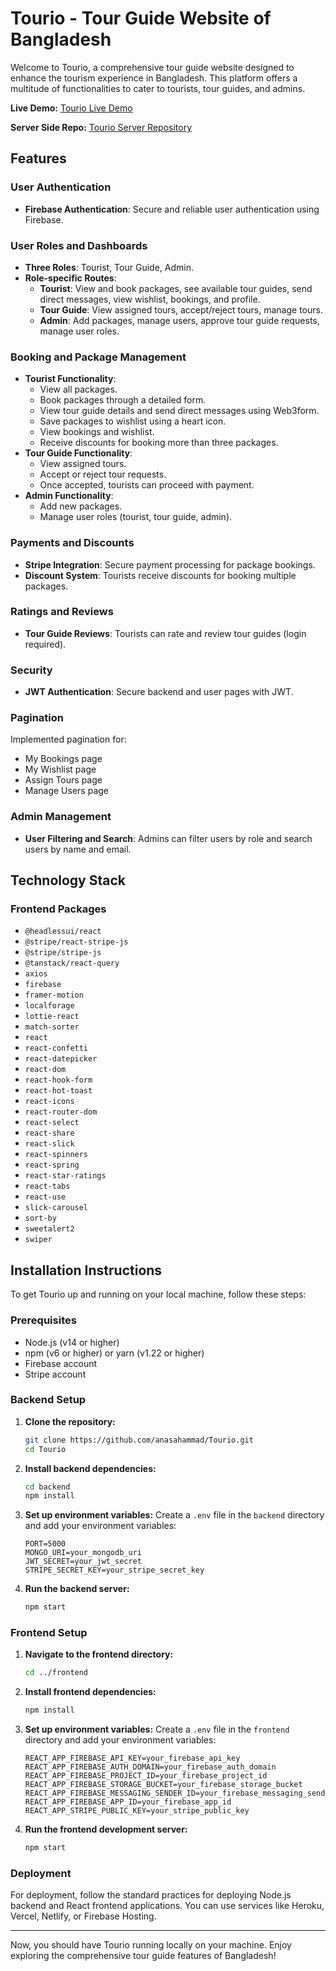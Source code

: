 # Tourio - Tour Guide Website of Bangladesh

Welcome to Tourio, a comprehensive tour guide website designed to enhance the tourism experience in Bangladesh. This platform offers a multitude of functionalities to cater to tourists, tour guides, and admins.

**Live Demo:** [Tourio Live Demo](https://tourio-a04d8.web.app/)

**Server Side Repo:** [Tourio Server Repository](https://github.com/anasahammad/Tourio-server)

## Features

### User Authentication
- **Firebase Authentication**: Secure and reliable user authentication using Firebase.

### User Roles and Dashboards
- **Three Roles**: Tourist, Tour Guide, Admin.
- **Role-specific Routes**:
  - **Tourist**: View and book packages, see available tour guides, send direct messages, view wishlist, bookings, and profile.
  - **Tour Guide**: View assigned tours, accept/reject tours, manage tours.
  - **Admin**: Add packages, manage users, approve tour guide requests, manage user roles.

### Booking and Package Management
- **Tourist Functionality**:
  - View all packages.
  - Book packages through a detailed form.
  - View tour guide details and send direct messages using Web3form.
  - Save packages to wishlist using a heart icon.
  - View bookings and wishlist.
  - Receive discounts for booking more than three packages.
- **Tour Guide Functionality**:
  - View assigned tours.
  - Accept or reject tour requests.
  - Once accepted, tourists can proceed with payment.
- **Admin Functionality**:
  - Add new packages.
  - Manage user roles (tourist, tour guide, admin).

### Payments and Discounts
- **Stripe Integration**: Secure payment processing for package bookings.
- **Discount System**: Tourists receive discounts for booking multiple packages.

### Ratings and Reviews
- **Tour Guide Reviews**: Tourists can rate and review tour guides (login required).

### Security
- **JWT Authentication**: Secure backend and user pages with JWT.

### Pagination
Implemented pagination for:
- My Bookings page
- My Wishlist page
- Assign Tours page
- Manage Users page

### Admin Management
- **User Filtering and Search**: Admins can filter users by role and search users by name and email.

## Technology Stack

### Frontend Packages
- `@headlessui/react`
- `@stripe/react-stripe-js`
- `@stripe/stripe-js`
- `@tanstack/react-query`
- `axios`
- `firebase`
- `framer-motion`
- `localforage`
- `lottie-react`
- `match-sorter`
- `react`
- `react-confetti`
- `react-datepicker`
- `react-dom`
- `react-hook-form`
- `react-hot-toast`
- `react-icons`
- `react-router-dom`
- `react-select`
- `react-share`
- `react-slick`
- `react-spinners`
- `react-spring`
- `react-star-ratings`
- `react-tabs`
- `react-use`
- `slick-carousel`
- `sort-by`
- `sweetalert2`
- `swiper`

## Installation Instructions

To get Tourio up and running on your local machine, follow these steps:

### Prerequisites
- Node.js (v14 or higher)
- npm (v6 or higher) or yarn (v1.22 or higher)
- Firebase account
- Stripe account

### Backend Setup

1. **Clone the repository:**
    ```sh
    git clone https://github.com/anasahammad/Tourio.git
    cd Tourio
    ```

2. **Install backend dependencies:**
    ```sh
    cd backend
    npm install
    ```

3. **Set up environment variables:**
    Create a `.env` file in the `backend` directory and add your environment variables:
    ```env
    PORT=5000
    MONGO_URI=your_mongodb_uri
    JWT_SECRET=your_jwt_secret
    STRIPE_SECRET_KEY=your_stripe_secret_key
    ```

4. **Run the backend server:**
    ```sh
    npm start
    ```

### Frontend Setup

1. **Navigate to the frontend directory:**
    ```sh
    cd ../frontend
    ```

2. **Install frontend dependencies:**
    ```sh
    npm install
    ```

3. **Set up environment variables:**
    Create a `.env` file in the `frontend` directory and add your environment variables:
    ```env
    REACT_APP_FIREBASE_API_KEY=your_firebase_api_key
    REACT_APP_FIREBASE_AUTH_DOMAIN=your_firebase_auth_domain
    REACT_APP_FIREBASE_PROJECT_ID=your_firebase_project_id
    REACT_APP_FIREBASE_STORAGE_BUCKET=your_firebase_storage_bucket
    REACT_APP_FIREBASE_MESSAGING_SENDER_ID=your_firebase_messaging_sender_id
    REACT_APP_FIREBASE_APP_ID=your_firebase_app_id
    REACT_APP_STRIPE_PUBLIC_KEY=your_stripe_public_key
    ```

4. **Run the frontend development server:**
    ```sh
    npm start
    ```

### Deployment

For deployment, follow the standard practices for deploying Node.js backend and React frontend applications. You can use services like Heroku, Vercel, Netlify, or Firebase Hosting.

---

Now, you should have Tourio running locally on your machine. Enjoy exploring the comprehensive tour guide features of Bangladesh!
